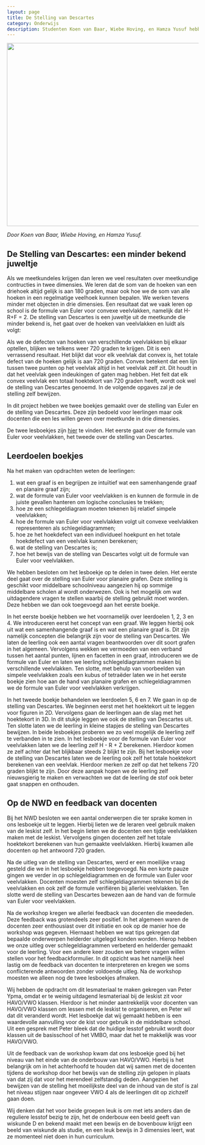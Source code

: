 ```yaml
---
layout: page
title: De Stelling van Descartes
category: Onderwijs
description: Studenten Koen van Baar, Wiebe Hoving, en Hamza Yusuf hebben twee lesboekjes gemaakt voor leerlingen van bovenbouw wiskunde D. Het eerste boekje behandelt de formule van Euler voor veelvlakken en het tweede boekje draait om ons hoofdonderwerp de stelling van Descartes.
---
```


<html>
<p align="center">
  <img src="/Onderwijs-Communicatie/Images/Polytopes.png" width="640" height="480">
</p>
<p><i>Door Koen van Baar, Wiebe Hoving, en Hamza Yusuf.</i></p>

<h2> De Stelling van Descartes: een minder bekend juweltje</h2>
<p></p>

<p>Als we meetkundeles krijgen dan leren we veel resultaten over meetkundige contructies in twee dimensies. We leren dat de som van de hoeken van een driehoek altijd gelijk is aan 180 graden, maar ook hoe we de som van alle hoeken in een regelmatige veelhoek kunnen bepalen. We werken tevens minder met objecten in drie dimensies. Een resultaat dat we vaak leren op school is de formule van Euler voor convexe veelvlakken, namelijk dat H-R+F = 2. De stelling van Descartes is een juweltje uit de meetkunde die minder bekend is, het gaat over de hoeken van veelvlakken en luidt als volgt:</p>

<div class = "boxje">Als we de defecten van hoeken van verschillende veelvlakken bij elkaar optellen, blijken we telkens weer 720 graden te krijgen. Dit is een verrassend resultaat. Het blijkt dat voor elk veelvlak dat convex is, het totale defect van de hoeken gelijk is aan 720 graden. Convex betekent dat een lijn tussen twee punten op het veelvlak altijd in het veelvlak zelf zit. Dit houdt in dat het veelvlak geen indeukingen of gaten mag hebben. Het feit dat elk convex veelvlak een totaal hoektekort van 720 graden heeft, wordt ook wel de stelling van Descartes genoemd. In de volgende opgaves zal je de stelling zelf bewijzen.</div>

<p>In dit project hebben we twee boekjes gemaakt over de stelling van Euler en de stelling van Descartes. Deze zijn bedoeld voor leerlingen maar ook docenten die een les willen geven over meetkunde in drie dimensies.</p>

<div class="boxje"> De twee lesboekjes zijn <a href="/Onderwijs-Communicatie/Projecten/NWD/Materiaal.zip">hier</a> te vinden. Het eerste gaat over de formule van Euler voor veelvlakken, het tweede over de stelling van Descartes.</div>

<h2> Leerdoelen boekjes</h2>

Na het maken van opdrachten weten de leerlingen:
<ol>
<li>wat een graaf is en begrijpen ze intuïtief wat een samenhangende graaf en planaire graaf zijn;</li>
<li>wat de formule van Euler voor veelvlakken is en kunnen de formule in de juiste gevallen hanteren om logische conclusies 
te trekken;</li>
<li>hoe ze een schlegeldiagram moeten tekenen bij relatief simpele veelvlakken;</li>
<li>hoe de formule van Euler voor veelvlakken volgt uit convexe veelvlakken representeren als schlegeldiagrammen;</li>
<li>hoe ze het hoekdefect van een individueel hoekpunt en het totale hoekdefect van een veelvlak kunnen berekenen;</li>
<li>wat de stelling van Descartes is;</li>
<li>hoe het bewijs van de stelling van Descartes volgt uit de formule van Euler voor veelvlakken.</li>
</ol>

<p>We hebben besloten om het lesboekje op te delen in twee delen. Het eerste deel gaat over de stelling van Euler voor planaire grafen. Deze stelling is geschikt voor middelbare schoolniveau aangezien hij op sommige middelbare scholen al wordt onderwezen. Ook is het mogelijk om wat uitdagendere vragen te stellen waarbij de stelling gebruikt moet worden. Deze hebben we dan ook toegevoegd aan het eerste boekje.</p>

<p>In het eerste boekje hebben we het voornamelijk over leerdoelen 1, 2, 3 en 4. We introduceren eerst het concept van een graaf. We leggen hierbij ook uit wat een samenhangende graaf is en wat een planaire graaf is. Dit zijn namelijk concepten die belangrijk zijn voor de stelling van Descartes. We laten de leerling ook een aantal vragen beantwoorden over dit soort grafen in het algemeen. Vervolgens wekken we vermoeden van een verband tussen het aantal punten, lijnen en facetten in een graaf, introduceren we de formule van Euler en laten we leerling schlegeldiagrammen maken bij verschillende veelvlakken. Ten slotte, met behulp van voorbeelden van simpele veelvlakken zoals een kubus of tetraëder laten we in het eerste boekje zien hoe aan de hand van planaire grafen en schlegeldiagrammen we de formule van Euler voor veelvlakken verkrijgen.</p>

<p>In het tweede boekje behandelen we leerdoelen 5, 6 en 7. We gaan in op de stelling van Descartes. We beginnen eerst met het hoektekort uit te leggen voor figuren in 2D. Vervolgens gaan de leerlingen aan de slag met het hoektekort in 3D. In dit stukje leggen we ook de stelling van Descartes uit. Ten slotte laten we de leerling in kleine stapjes de stelling van Descartes bewijzen. In beide lesboekjes proberen we zo veel mogelijk de leerling zelf te verbanden in te zien. In het lesboekje voor de formule van Euler voor veelvlakken laten we de leerling zelf H - R + Z berekenen. Hierdoor komen ze zelf achter dat het blijkbaar steeds 2 blijkt te zijn. Bij het lesboekje voor de stelling van Descartes laten we de leerling ook zelf het totale hoektekort berekenen van een veelvlak. Hierdoor merken ze zelf op dat het telkens 720 graden blijkt te zijn. Door deze aanpak hopen we de leerling zelf nieuwsgierig te maken en verwachten we dat de leerling de stof ook beter gaat snappen en onthouden. </p>

<h2> Op de NWD en feedback van docenten</h2>

<p>Bij het NWD besloten we een aantal onderwerpen die ter sprake komen in ons lesboekje uit te leggen. Hierbij lieten we de leraren veel gebruik maken van de leskist zelf. In het begin lieten we de docenten een tijdje veelvlakken maken met de leskist. Vervolgens gingen docenten zelf het totale hoektekort berekenen van hun gemaakte veelvlakken. Hierbij kwamen alle docenten op het antwoord 720 graden. </p>

<p>Na de uitleg van de stelling van Descartes, werd er een moeilijke vraag gesteld die we in het lesboekje hebben toegevoegd. Na een korte pauze gingen we verder in op schlegeldiagrammen en de formule van Euler voor veelvlakken. Docenten moesten zelf schlegeldiagrammen tekenen bij de veelvlakken en ook zelf de formule verifiëren bij allerlei veelvlakken. Ten slotte werd de stelling van Descartes bewezen aan de hand van de formule van Euler voor veelvlakken.</p>

<p>Na de workshop kregen we allerlei feedback van docenten die meededen. Deze feedback was grotendeels zeer positief. In het algemeen waren de docenten zeer enthousiast over dit initiatie en ook op de manier hoe de workshop was gegeven. Hiernaast hebben we wat tips gekregen dat bepaalde onderwerpen helderder uitgelegd konden worden. Hierop hebben we onze uitleg over schlegeldiagrammen verbeterd en helderder gemaakt voor de leerling. Voor een andere keer zouden we betere vragen willen stellen voor het feedbackformulier. In dit opzicht was het namelijk heel lastig om de feedback van docenten te interpreteren en kregen we soms conflicterende antwoorden zonder voldoende uitleg. Na de workshop moesten we alleen nog de twee lesboekjes afmaken.</p>

<p>Wij hebben de opdracht om dit lesmateriaal te maken gekregen van Peter Ypma, omdat er te weinig uitdagend lesmateriaal bij de leskist zit voor HAVO/VWO klassen. Hierdoor is het minder aantrekkelijk voor docenten van HAVO/VWO klassen om lessen met de leskist te organiseren, en Peter wil dat dit veranderd wordt. Het lesboekje dat wij gemaakt hebben is een waardevolle aanvulling voor de kist voor gebruik in de middelbare school. Uit een gesprek met Peter bleek dat de huidige lesstof gebruikt wordt door klassen uit de basisschool of het VMBO, maar dat het te makkelijk was voor HAVO/VWO.</p>

<p>Uit de feedback van de workshop kwam dat ons lesboekje goed bij het niveau van het einde van de onderbouw van HAVO/VWO. Hierbij is het belangrijk om in het achterhoofd te houden dat wij samen met de docenten tijdens de workshop door het bewijs van de stelling zijn gelopen in plaats van dat zij dat voor het merendeel zelfstandig deden. Aangezien het bewijzen van de stelling het moeilijkste deel van de inhoud van de stof is zal het niveau stijgen naar ongeveer VWO 4 als de leerlingen dit op zichzelf gaan doen.</p>

<p>Wij denken dat het voor beide groepen leuk is om met iets anders dan de reguliere lesstof bezig te zijn, het de onderbouw een beeld geeft van wiskunde D en bekend maakt met een bewijs en de bovenbouw krijgt een beeld van wiskunde als studie, en een leuk bewijs in 3 dimensies leert, wat ze momenteel niet doen in hun curriculum.</p>

</html>
